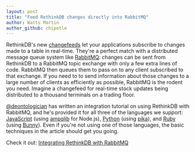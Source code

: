 ```yaml
---
layout: post
title: "Feed RethinkDB changes directly into RabbitMQ"
author: Watts Martin
author_github: chipotle
---
```


RethinkDB's new [changefeeds][cf] let your applications subscribe to changes
made to a table in real-time. They're a perfect match with a distributed
message queue system like [RabbitMQ][rm]: changes can be sent from RethinkDB to
a RabbitMQ topic exchange with only a few extra lines of code. RabbitMQ then
queues them to pass on to any client subscribed to that exchange. If you need
to to send information about those changes to a large number of clients as
efficiently as possible, RabbitMQ is the rodent you need. Imagine a changefeed
for real-time stock updates being distributed to a thousand terminals on a
trading floor.
<!--more-->

[cf]: http://rethinkdb.com/docs/changefeeds
[rm]: http://www.rabbitmq.com

[@deontologician](https://github.com/deontologician) has written an integration
tutorial on using RethinkDB with RabbitMQ, and he's provided it for all three
of the languages we support: [JavaScript][1] (using [ampqlib][] for Node.js),
[Python][2] (using [pika][]), and [Ruby][3] (using [Bunny][]). Even if you're
not using one of those languages, the basic techniques in the article should
get you going.

[ampqlib]: http://www.squaremobius.net/amqp.node/
[pika]: http://pika.readthedocs.org/
[Bunny]: http://rubybunny.info/

Check it out: [Integrating RethinkDB with RabbitMQ][4]

[1]: http://rethinkdb.com/docs/rabbitmq/javascript/
[2]: http://rethinkdb.com/docs/rabbitmq/python/
[3]: http://rethinkdb.com/docs/rabbitmq/ruby/
[4]: http://rethinkdb.com/docs/rabbitmq/
